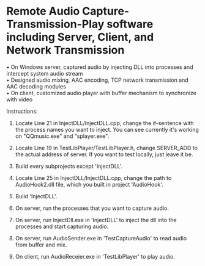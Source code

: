 # Remote Audio Capture-Transmission-Play software including Server, Client, and Network Transmission
• On Windows server, captured audio by injecting DLL into processes and intercept system audio stream<br />
• Designed audio mixing, AAC encoding, TCP network transmission and AAC decoding modules<br />
• On client, customized audio player with buffer mechanism to synchronize with video <br />

Instructions:
1. Locate Line 21 in InjectDLL/InjectDLL.cpp, change the if-sentence with the process names you want to inject. You can see currently it's working on "QQmusic.exe" and "splayer.exe".

2. Locate Line 19 in TestLibPlayer/TestLibPlayer.h, change SERVER_ADD to the actual address of server. If you want to test locally, just leave it be.

3. Build every subprojects except 'InjectDLL'.

4. Locate Line 25 in InjectDLL/InjectDLL.cpp, change the path to AudioHook2.dll file, which you built in project 'AudioHook'.

5. Build 'InjectDLL'.

6. On server, run the processes that you want to capture audio.

7. On server, run InjectDll.exe in 'InjectDLL' to inject the dll into the processes and start capturing audio.

8. On server, run AudioSender.exe in 'TestCaptureAudio' to read audio from buffer and mix.

9. On client, run AudioReceier.exe in 'TestLibPlayer' to play audio.
